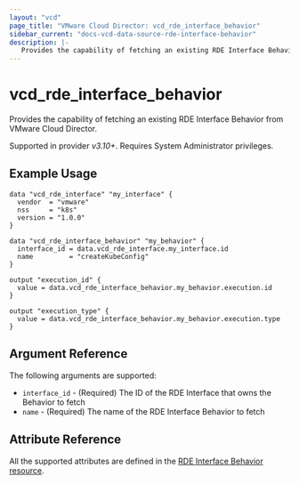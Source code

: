```yaml
---
layout: "vcd"
page_title: "VMware Cloud Director: vcd_rde_interface_behavior"
sidebar_current: "docs-vcd-data-source-rde-interface-behavior"
description: |-
   Provides the capability of fetching an existing RDE Interface Behavior from VMware Cloud Director.
---
```


# vcd\_rde\_interface\_behavior

Provides the capability of fetching an existing RDE Interface Behavior from VMware Cloud Director.

Supported in provider *v3.10+*. Requires System Administrator privileges.

## Example Usage

```hcl
data "vcd_rde_interface" "my_interface" {
  vendor  = "vmware"
  nss     = "k8s"
  version = "1.0.0"
}

data "vcd_rde_interface_behavior" "my_behavior" {
  interface_id = data.vcd_rde_interface.my_interface.id
  name         = "createKubeConfig"
}

output "execution_id" {
  value = data.vcd_rde_interface_behavior.my_behavior.execution.id
}

output "execution_type" {
  value = data.vcd_rde_interface_behavior.my_behavior.execution.type
}
```

## Argument Reference

The following arguments are supported:

* `interface_id` - (Required) The ID of the RDE Interface that owns the Behavior to fetch
* `name` - (Required) The name of the RDE Interface Behavior to fetch

## Attribute Reference

All the supported attributes are defined in the
[RDE Interface Behavior resource](/providers/vmware/vcd/latest/docs/resources/rde_interface_behavior#argument-reference).
